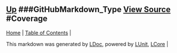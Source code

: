 [Up](GitHubMarkdown_Type.md)
###GitHubMarkdown_Type
[View Source](../Markdown/GitHubMarkdown_Type.cs)
#Coverage
---

[Home](../../README.md) | [Table of Contents](../../TableOfContents.md) | 


This markdown was generated by [LDoc](https://github.com/CodeSingularity/LDoc), powered by [LUnit](https://github.com/CodeSingularity/LUnit), [LCore](https://github.com/CodeSingularity/LCore) | 

